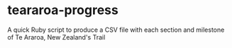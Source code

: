 # teararoa-progress
A quick Ruby script to produce a CSV file with each section and milestone of Te Araroa, New Zealand's Trail
